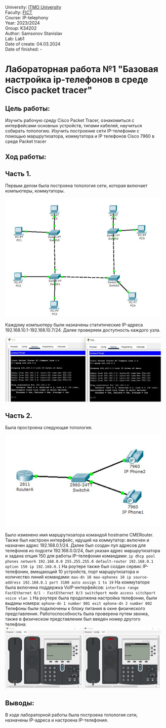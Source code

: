 University: [ITMO University](https://itmo.ru/ru/) <br/>
Faculty: [FICT](https://fict.itmo.ru) <br/>
Course: IP-telephony <br/>
Year: 2023/2024 <br/>
Group: K34202 <br/>
Author: Samsonov Stanislav <br/>
Lab: Lab1 <br/>
Date of create: 04.03.2024 <br/>
Date of finished: - <br/>

# Лабораторная работа №1 "Базовая настройка ip-телефонов в среде Сisco packet tracer"  

## Цель работы:  
   Изучить рабочую среду Cisco Packet Tracer, ознакомиться с интерфейсами основных устройств, типами кабелей, научиться собирать топологию. Изучить построение сети IP-телефонии с помощью маршрутизатора, коммутатора и IP телефонов Cisco 7960 в среде Packet tracer

## Ход работы:  
## Часть 1.  
   Первым делом была построена топология сети, которая включает компьютеры, коммутаторы.
   
![.](https://github.com/Slabhide/2023_2024-ip-telephony-k34202-Samsonov-Stanislav/blob/main/lab1/img/1.jpg)  

   Каждому компьютеру были назначены статитические IP-адреса 192.168.10.1-192.168.10.7/24.
   Далее проверяем доступность каждого узла.  
   
![.](https://github.com/Slabhide/2023_2024-ip-telephony-k34202-Samsonov-Stanislav/blob/main/lab1/img/2.jpg)  

## Часть 2.  
   Была простроена следующая топология.  
   
![.](https://github.com/Slabhide/2023_2024-ip-telephony-k34202-Samsonov-Stanislav/blob/main/lab1/img/3.jpg)  
   
Было изменено имя маршрутизатора командой hostname CMERouter.
Также был настроен интерфейс, идущий на коммутатор: включен и назначен адрес 192.168.0.1/24.
Далее был создан пул адресов для телефонов из подсети 192.168.0.0/24, был указан адрес маршрутизатора и задана опция 150 для работы IP-телефонии командами:
`
ip dhcp pool phones
network 192.168.0.0 255.255.255.0
default-router 192.168.0.1
option 150 ip 192.168.0.1
`
На роутере также был создан сервис IP-телефонии, вмещающий 10 устройств, порт маршрутизатора и количество линий командами:
`
max-dn 10
max-ephones 10
ip source-address 192.168.0.1 port 3100
auto assign 1 to 19
`
На коммутаторе была включена поддержка VoIP-интерфейсов:
`
interface range FastEthernet 0/1 - FastEthernet 0/3
switchport mode access
sitchport voice vlan 1
`
На роутере была продолжена настройка телефонии, были выданы номера:
`
ephone-dn 1
number 001
exit
ephone-dn 2
number 002
`
Телефоны были подключены к блоку питания в окне физического представления. Работоспособность была проверена путем звонка, также в физическом представлении был введен номер другого телефона:
![.](https://github.com/Slabhide/2023_2024-ip-telephony-k34202-Samsonov-Stanislav/blob/main/lab1/img/4.jpg)  
## Выводы: ##
В ходе лабораторной работы была построена топология сети, назначены IP-адреса и настроена IP-телефония.


